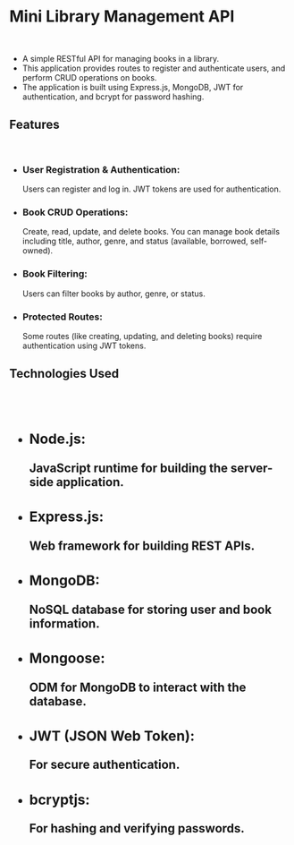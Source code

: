 <h1>Mini Library Management API</h1><br>
<ul><li>A simple RESTful API for managing books in a library.</li> <li>This application provides routes to register and authenticate users, and perform CRUD operations on books. </li><li>The application is built using Express.js, MongoDB, JWT for authentication, and bcrypt for password hashing.</li></ul>

<h2>Features</h2><br>
<ul><li><h3>User Registration & Authentication:</h3> Users can register and log in. JWT tokens are used for authentication.</li>
<li><h3>Book CRUD Operations:</h3> Create, read, update, and delete books. You can manage book details including title, author, genre, and status (available, borrowed, self-owned).</li>
<li><h3>Book Filtering:</h3> Users can filter books by author, genre, or status.</li>
<li><h3>Protected Routes:</h3> Some routes (like creating, updating, and deleting books) require authentication using JWT tokens.</li></ul>

<h2>Technologies Used<h2><br>
<ul><li><h3>Node.js:</h3> JavaScript runtime for building the server-side application.</li>
<li><h3>Express.js:</h3>Web framework for building REST APIs.</li>
<li><h3>MongoDB:</h3>NoSQL database for storing user and book information.</li>
<li><h3>Mongoose:</h3> ODM for MongoDB to interact with the database.</li>
<li><h3>JWT (JSON Web Token):</h3> For secure authentication.</li>
<li><h3>bcryptjs: </h3>For hashing and verifying passwords.</li></ul>
